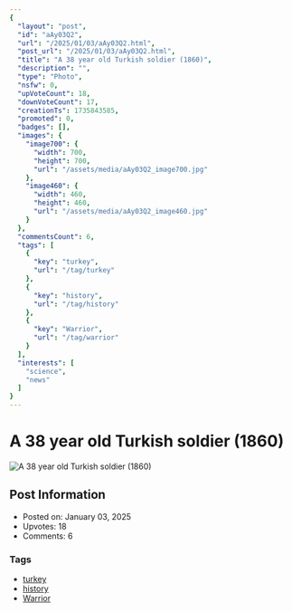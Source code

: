 ```yaml
---
{
  "layout": "post",
  "id": "aAy03Q2",
  "url": "/2025/01/03/aAy03Q2.html",
  "post_url": "/2025/01/03/aAy03Q2.html",
  "title": "A 38 year old Turkish soldier (1860)",
  "description": "",
  "type": "Photo",
  "nsfw": 0,
  "upVoteCount": 18,
  "downVoteCount": 17,
  "creationTs": 1735843585,
  "promoted": 0,
  "badges": [],
  "images": {
    "image700": {
      "width": 700,
      "height": 700,
      "url": "/assets/media/aAy03Q2_image700.jpg"
    },
    "image460": {
      "width": 460,
      "height": 460,
      "url": "/assets/media/aAy03Q2_image460.jpg"
    }
  },
  "commentsCount": 6,
  "tags": [
    {
      "key": "turkey",
      "url": "/tag/turkey"
    },
    {
      "key": "history",
      "url": "/tag/history"
    },
    {
      "key": "Warrior",
      "url": "/tag/warrior"
    }
  ],
  "interests": [
    "science",
    "news"
  ]
}
---
```


# A 38 year old Turkish soldier (1860)

![A 38 year old Turkish soldier (1860)](/assets/media/aAy03Q2_image700.jpg)

## Post Information

- Posted on: January 03, 2025
- Upvotes: 18
- Comments: 6

### Tags

- [turkey](/tag/turkey)
- [history](/tag/history)
- [Warrior](/tag/Warrior)
